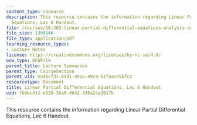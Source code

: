 ```yaml
---
content_type: resource
description: This resource contains the information regarding Linear Partial Differential
  Equations, Lec 6 Handout.
file: /courses/18-303-linear-partial-differential-equations-analysis-and-numerics-fall-2014/fb4bc411e5283ba8d642338a2ce2017b_MIT18_303F14_Lec6.pdf
file_size: 1309146
file_type: application/pdf
learning_resource_types:
- Lecture Notes
license: https://creativecommons.org/licenses/by-nc-sa/4.0/
ocw_type: OCWFile
parent_title: Lecture Summaries
parent_type: CourseSection
parent_uid: ea4bcf31-0a91-a41e-49ca-61feace5bfc2
resourcetype: Document
title: Linear Partial Differential Equations, Lec 6 Handout
uid: fb4bc411-e528-3ba8-d642-338a2ce2017b
---
```

This resource contains the information regarding Linear Partial Differential Equations, Lec 6 Handout.